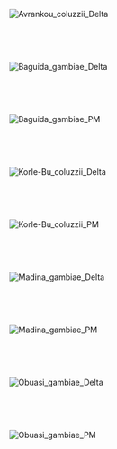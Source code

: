 ![Avrankou_coluzzii_Delta](plots/Avrankou_coluzzii_Delta_plot.png)

&nbsp;

&nbsp;

![Baguida_gambiae_Delta](plots/Baguida_gambiae_Delta_plot.png)

&nbsp;

&nbsp;

![Baguida_gambiae_PM](plots/Baguida_gambiae_PM_plot.png)

&nbsp;

&nbsp;

![Korle-Bu_coluzzii_Delta](plots/Korle-Bu_coluzzii_Delta_plot.png)

&nbsp;

&nbsp;

![Korle-Bu_coluzzii_PM](plots/Korle-Bu_coluzzii_PM_plot.png)

&nbsp;

&nbsp;

![Madina_gambiae_Delta](plots/Madina_gambiae_Delta_plot.png)

&nbsp;

&nbsp;

![Madina_gambiae_PM](plots/Madina_gambiae_PM_plot.png)

&nbsp;

&nbsp;

![Obuasi_gambiae_Delta](plots/Obuasi_gambiae_Delta_plot.png)

&nbsp;

&nbsp;

![Obuasi_gambiae_PM](plots/Obuasi_gambiae_PM_plot.png)
